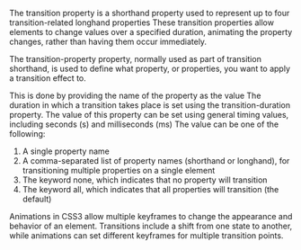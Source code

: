 The transition property is a shorthand property used to represent up to four transition-related longhand properties
These transition properties allow elements to change values over a specified duration, animating the property changes, rather than having them occur immediately. 

The transition-property property, normally used as part of transition shorthand, is used to define what property, or properties, you want to apply a transition effect to.

This is done by providing the name of the property as the value
The duration in which a transition takes place is set using the transition-duration property. The value of this property can be set using general timing values, including seconds (s) and milliseconds (ms)
The value can be one of the following:

1) A single property name
2) A comma-separated list of property names (shorthand or longhand), for transitioning multiple properties on a single element
3) The keyword none, which indicates that no property will transition
4) The keyword all, which indicates that all properties will transition (the default)

Animations in CSS3 allow multiple keyframes to change the appearance and behavior of an element. Transitions include a shift from one state to another, while animations can set different keyframes for multiple transition points.